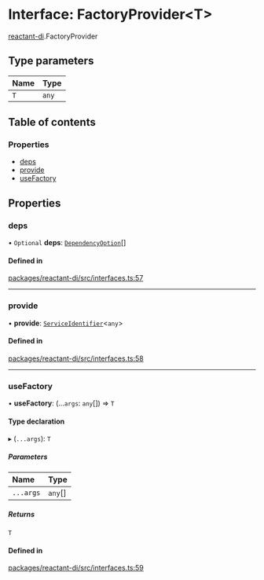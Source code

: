 # Interface: FactoryProvider<T\>

[reactant-di](../modules/reactant_di.md).FactoryProvider

## Type parameters

| Name | Type |
| :------ | :------ |
| `T` | `any` |

## Table of contents

### Properties

- [deps](reactant_di.FactoryProvider.md#deps)
- [provide](reactant_di.FactoryProvider.md#provide)
- [useFactory](reactant_di.FactoryProvider.md#usefactory)

## Properties

### deps

• `Optional` **deps**: [`DependencyOption`](../modules/reactant_di.md#dependencyoption)[]

#### Defined in

[packages/reactant-di/src/interfaces.ts:57](https://github.com/unadlib/reactant/blob/f66dad8a/packages/reactant-di/src/interfaces.ts#L57)

___

### provide

• **provide**: [`ServiceIdentifier`](../modules/reactant_di.md#serviceidentifier)<`any`\>

#### Defined in

[packages/reactant-di/src/interfaces.ts:58](https://github.com/unadlib/reactant/blob/f66dad8a/packages/reactant-di/src/interfaces.ts#L58)

___

### useFactory

• **useFactory**: (...`args`: `any`[]) => `T`

#### Type declaration

▸ (`...args`): `T`

##### Parameters

| Name | Type |
| :------ | :------ |
| `...args` | `any`[] |

##### Returns

`T`

#### Defined in

[packages/reactant-di/src/interfaces.ts:59](https://github.com/unadlib/reactant/blob/f66dad8a/packages/reactant-di/src/interfaces.ts#L59)
